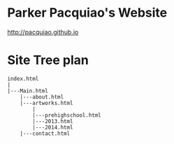 Parker Pacquiao's Website
=========================
http://pacquiao.github.io


Site Tree plan
===============
	index.html
	|
	|---Main.html
    	|---about.html
    	|---artworks.html
	        |
	        |---prehighschool.html
			|---2013.html
	        |---2014.html
	    |---contact.html

